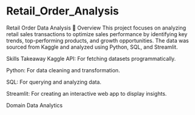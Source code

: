 # Retail_Order_Analysis
Retail Order Data Analysis 🚀
Overview
This project focuses on analyzing retail sales transactions to optimize sales performance by identifying key trends, top-performing products, and growth opportunities. The data was sourced from Kaggle and analyzed using Python, SQL, and Streamlit.

Skills Takeaway
Kaggle API: For fetching datasets programmatically.

Python: For data cleaning and transformation.

SQL: For querying and analyzing data.

Streamlit: For creating an interactive web app to display insights.

Domain
Data Analytics
